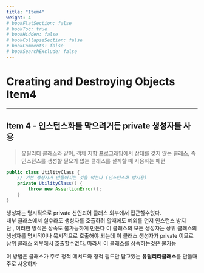 ```yaml
---
title: "Item4"
weight: 4
# bookFlatSection: false
# bookToc: true
# bookHidden: false
# bookCollapseSection: false
# bookComments: false
# bookSearchExclude: false
---
```


# Creating and Destroying Objects Item4
* * *

## **Item 4 - 인스턴스화를 막으려거든 private 생성자를 사용**

>유틸리티 클래스와 같이, 객체 지향 프로그래밍에서 상태를 갖지 않는 클래스, 즉 인스턴스를 생성할 필요가 없는 클래스를 설계할 때 사용하는 패턴


```java
public class UtilityClass {
    // 기본 생성자가 만들어지는 것을 막는다 (인스턴스화 방지용)
    private UtilityClass() {
        throw new AssertionError();
    }
}
```

생성자는 명시적으로 private 선언되어 클래스 외부에서 접근할수없다.   
내부 클래스에서 실수라도 생성자를 호출하려 할때에도 예외를 던져 인스턴스 방지   
단 , 이러한 방식은 상속도 불가능하게 만든다 이 클래스의 모든 생성자는 상위 클래스의 생성자를 명시적이나
묵시적으로 호출해야 되는데 이 클래스 생성자가 private 이므로 상위 클래스 외부에서 호출할수없다. 따라서 이 클래스를 상속하는것은 불가능   

이 방법은 클래스가 주로 정적 메서드와 정적 필드만 담고있는 **유틸리티클래스**를 만들때 주로 사용하자
